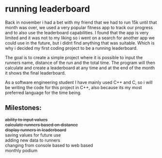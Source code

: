 # running leaderboard

Back in november i had a bet with my friend that we had to run 15k until that month was over, we used a very popular fitness app to track our progress and to also use the leaderboard capabilities. I found that the app is very limited and it was not to my liking so i went on a search for another app we could use in the future, but i didnt find anything that was suitable. Which is why i decided my first coding project to be a running leaderboard.

The goal is to create a simple project where it is possible to input the runners name, distance of the run and the total time. The program will then calculate and create a leaderboard at any time and at the end of the month it shows the final leaderboard. 

As a software engineering student I have mainly used C++ and C, so i will be writing the code for this project in C++, also because its my most preferred language for the time being.  

  
## Milestones:  
~~ability to input values~~  
~~calculate runners based on distance~~  
~~display runners in leaderboard~~  
saving values for future use  
adding new data to runners  
changing from console based to web based  
monthly podium

